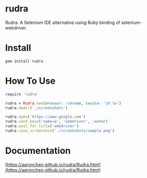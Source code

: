 # rudra

Rudra: A Selenium IDE alternative using Ruby binding of selenium-webdriver.

# Install

`gem install rudra`

# How To Use

```ruby
require 'rudra'

rudra = Rudra.new(browser: :chrome, locale: 'zh_tw')
rudra.mkdir('./screenshots')

rudra.open('https://www.google.com')
rudra.send_keys('name=q', 'webdriver', :enter)
rudra.wait_for_title('webdriver')
rudra.save_screenshot('./screenshots/sample.png')
```

# Documentation

[https://aaronchen.github.io/rudra/Rudra.html](https://aaronchen.github.io/rudra/Rudra.html)
